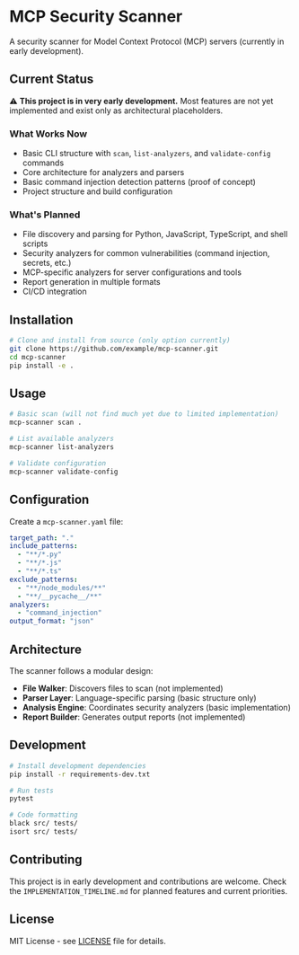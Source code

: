 # MCP Security Scanner

A security scanner for Model Context Protocol (MCP) servers (currently in early development).

## Current Status

⚠️ **This project is in very early development.** Most features are not yet implemented and exist only as architectural placeholders.

### What Works Now
- Basic CLI structure with `scan`, `list-analyzers`, and `validate-config` commands
- Core architecture for analyzers and parsers
- Basic command injection detection patterns (proof of concept)
- Project structure and build configuration

### What's Planned
- File discovery and parsing for Python, JavaScript, TypeScript, and shell scripts
- Security analyzers for common vulnerabilities (command injection, secrets, etc.)
- MCP-specific analyzers for server configurations and tools
- Report generation in multiple formats
- CI/CD integration

## Installation

```bash
# Clone and install from source (only option currently)
git clone https://github.com/example/mcp-scanner.git
cd mcp-scanner
pip install -e .
```

## Usage

```bash
# Basic scan (will not find much yet due to limited implementation)
mcp-scanner scan .

# List available analyzers
mcp-scanner list-analyzers

# Validate configuration
mcp-scanner validate-config
```

## Configuration

Create a `mcp-scanner.yaml` file:

```yaml
target_path: "."
include_patterns:
  - "**/*.py"
  - "**/*.js"
  - "**/*.ts"
exclude_patterns:
  - "**/node_modules/**"
  - "**/__pycache__/**"
analyzers:
  - "command_injection"
output_format: "json"
```

## Architecture

The scanner follows a modular design:

- **File Walker**: Discovers files to scan (not implemented)
- **Parser Layer**: Language-specific parsing (basic structure only)
- **Analysis Engine**: Coordinates security analyzers (basic implementation)
- **Report Builder**: Generates output reports (not implemented)

## Development

```bash
# Install development dependencies
pip install -r requirements-dev.txt

# Run tests
pytest

# Code formatting
black src/ tests/
isort src/ tests/
```

## Contributing

This project is in early development and contributions are welcome. Check the `IMPLEMENTATION_TIMELINE.md` for planned features and current priorities.

## License

MIT License - see [LICENSE](LICENSE) file for details.